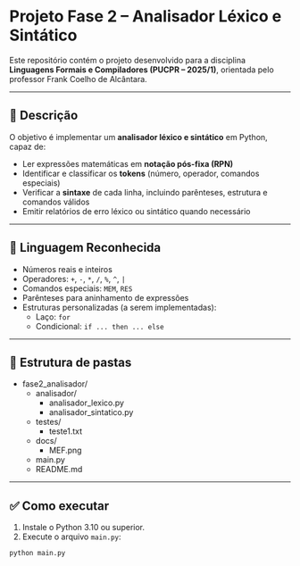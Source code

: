 # Projeto Fase 2 – Analisador Léxico e Sintático

Este repositório contém o projeto desenvolvido para a disciplina **Linguagens Formais e Compiladores (PUCPR – 2025/1)**, orientada pelo professor Frank Coelho de Alcântara.

---

## 📌 Descrição

O objetivo é implementar um **analisador léxico e sintático** em Python, capaz de:

- Ler expressões matemáticas em **notação pós-fixa (RPN)**
- Identificar e classificar os **tokens** (número, operador, comandos especiais)
- Verificar a **sintaxe** de cada linha, incluindo parênteses, estrutura e comandos válidos
- Emitir relatórios de erro léxico ou sintático quando necessário

---

## 🧠 Linguagem Reconhecida

- Números reais e inteiros
- Operadores: `+`, `-`, `*`, `/`, `%`, `^`, `|`
- Comandos especiais: `MEM`, `RES`
- Parênteses para aninhamento de expressões
- Estruturas personalizadas (a serem implementadas):
  - Laço: `for`
  - Condicional: `if ... then ... else`

---

## 📁 Estrutura de pastas

- fase2_analisador/
  - analisador/
    - analisador_lexico.py
    - analisador_sintatico.py
  - testes/
    - teste1.txt
  - docs/
    - MEF.png
  - main.py
  - README.md

---

## ✅ Como executar

1. Instale o Python 3.10 ou superior.
2. Execute o arquivo `main.py`:

```bash
python main.py
